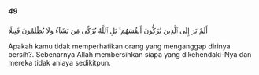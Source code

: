 ##### 49

<span class="ayah">أَلَمْ تَرَ إِلَى ٱلَّذِينَ يُزَكُّونَ أَنفُسَهُم ۚ بَلِ ٱللَّهُ يُزَكِّى مَن يَشَآءُ وَلَا يُظْلَمُونَ فَتِيلًا</span>

<span class="ayah_translation">Apakah kamu tidak memperhatikan orang yang menganggap dirinya bersih?. Sebenarnya Allah membersihkan siapa yang dikehendaki-Nya dan mereka tidak aniaya sedikitpun.</span>
